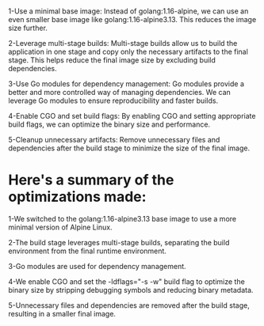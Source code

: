 #
1-Use a minimal base image: Instead of golang:1.16-alpine, we can use an even smaller base image like golang:1.16-alpine3.13. This reduces the image size further.

2-Leverage multi-stage builds: Multi-stage builds allow us to build the application in one stage and copy only the necessary artifacts to the final stage. This helps reduce the final image size by excluding build dependencies.

3-Use Go modules for dependency management: Go modules provide a better and more controlled way of managing dependencies. We can leverage Go modules to ensure reproducibility and faster builds.

4-Enable CGO and set build flags: By enabling CGO and setting appropriate build flags, we can optimize the binary size and performance.

5-Cleanup unnecessary artifacts: Remove unnecessary files and dependencies after the build stage to minimize the size of the final image.



# Here's a summary of the optimizations made:

1-We switched to the golang:1.16-alpine3.13 base image to use a more minimal version of Alpine Linux.

2-The build stage leverages multi-stage builds, separating the build environment from the final runtime environment.

3-Go modules are used for dependency management.

4-We enable CGO and set the -ldflags="-s -w" build flag to optimize the binary size by stripping debugging symbols and reducing binary metadata.

5-Unnecessary files and dependencies are removed after the build stage, resulting in a smaller final image.
